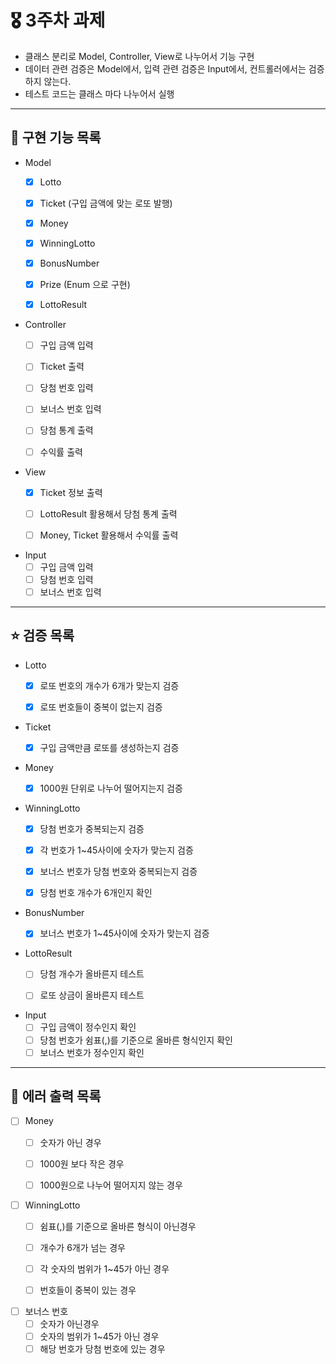 # 🎖️ 3주차 과제
- 클래스 분리로 Model, Controller, View로 나누어서 기능 구현
- 데이터 관련 검증은 Model에서, 입력 관련 검증은 Input에서, 컨트롤러에서는 검증하지 않는다.
- 테스트 코드는 클래스 마다 나누어서 실행

---
## 🚀 구현 기능 목록

- Model 
  - [x] Lotto
  - [x] Ticket (구입 금액에 맞는 로또 발행)
  - [x] Money
  - [x] WinningLotto
  - [x] BonusNumber
  - [x] Prize (Enum 으로 구현)
  - [x] LottoResult


- Controller
  - [ ] 구입 금액 입력
  - [ ] Ticket 출력
  - [ ] 당첨 번호 입력
  - [ ] 보너스 번호 입력
  - [ ] 당첨 통계 출력
  - [ ] 수익률 출력


- View
  - [x] Ticket 정보 출력
  - [ ] LottoResult 활용해서 당첨 통계 출력
  - [ ] Money, Ticket 활용해서 수익률 출력


- Input
  - [ ] 구입 금액 입력
  - [ ] 당첨 번호 입력
  - [ ] 보너스 번호 입력
    
---
## ⭐️ 검증 목록
- Lotto
  - [x] 로또 번호의 개수가 6개가 맞는지 검증
  - [x] 로또 번호들이 중복이 없는지 검증


- Ticket
  - [x] 구입 금액만큼 로또를 생성하는지 검증
  

- Money
  - [x] 1000원 단위로 나누어 떨어지는지 검증


- WinningLotto
  - [x] 당첨 번호가 중복되는지 검증
  - [x] 각 번호가 1~45사이에 숫자가 맞는지 검증
  - [x] 보너스 번호가 당첨 번호와 중복되는지 검증
  - [x] 당첨 번호 개수가 6개인지 확인
  

- BonusNumber
  - [x] 보너스 번호가 1~45사이에 숫자가 맞는지 검증


- LottoResult
  - [ ] 당첨 개수가 올바른지 테스트
  - [ ] 로또 상금이 올바른지 테스트


- Input
  - [ ] 구입 금액이 정수인지 확인
  - [ ] 당첨 번호가 쉼표(,)를 기준으로 올바른 형식인지 확인
  - [ ] 보너스 번호가 정수인지 확인

---
## 🚨 에러 출력 목록
- [ ] Money
    - [ ] 숫자가 아닌 경우
    - [ ] 1000원 보다 작은 경우
    - [ ] 1000원으로 나누어 떨어지지 않는 경우


- [ ] WinningLotto
    - [ ] 쉼표(,)를 기준으로 올바른 형식이 아닌경우
    - [ ] 개수가 6개가 넘는 경우
    - [ ] 각 숫자의 범위가 1~45가 아닌 경우
    - [ ] 번호들이 중복이 있는 경우


- [ ] 보너스 번호
    - [ ] 숫자가 아닌경우
    - [ ] 숫자의 범위가 1~45가 아닌 경우
    - [ ] 해당 번호가 당첨 번호에 있는 경우
